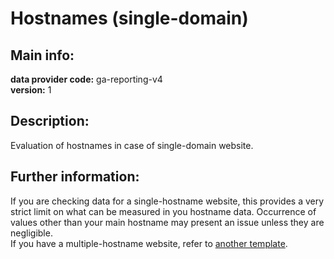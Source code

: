 # Hostnames (single-domain)  
## Main info:  
**data provider code:** ga-reporting-v4  
**version:** 1  
## Description:  
Evaluation of hostnames in case of single-domain website.   
## Further information:  
If you are checking data for a single-hostname website, this provides a very strict limit on what can be measured in you hostname data. Occurrence of values other than your main hostname may present an issue unless they are negligible. </br>If you have a multiple-hostname website, refer to [another template](../waaila-hostnames-multiple).